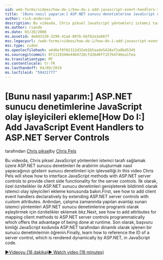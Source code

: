 ```yaml
---
uid: web-forms/videos/how-do-i/how-do-i-add-javascript-event-handlers-to-aspnet-server-controls
title: '[Bunu nasıl yaparım:] ASP.NET sunucu denetimlerine JavaScript olay işleyicileri ekleme | Microsoft Docs'
author: rick-anderson
description: Bu videoda, Chris piksel JavaScript yöntemleri istemci tarafı sağlamak üzere ASP.NET sunucu denetimleri ile arabirim oluşturmak nasıl yapacağınızı gösterir işlevselliği için sunucu Sözl...
ms.author: riande
ms.date: 03/20/2008
ms.assetid: 4e8d3220-3299-41ad-897b-bbf62e2e667f
msc.legacyurl: /web-forms/videos/how-do-i/how-do-i-add-javascript-event-handlers-to-aspnet-server-controls
msc.type: video
ms.openlocfilehash: a4d6ef0f82312d32eb1b5aade5428af2a8bd5345
ms.sourcegitcommit: 0f1119340e4464720cfd16d0ff15764746ea1fea
ms.translationtype: MT
ms.contentlocale: tr-TR
ms.lasthandoff: 04/09/2019
ms.locfileid: "59421777"
---
```

# <a name="how-do-i-add-javascript-event-handlers-to-aspnet-server-controls"></a><span data-ttu-id="90f2b-103">[Bunu nasıl yaparım:] ASP.NET sunucu denetimlerine JavaScript olay işleyicileri ekleme</span><span class="sxs-lookup"><span data-stu-id="90f2b-103">[How Do I:] Add JavaScript Event Handlers to ASP.NET Server Controls</span></span>

<span data-ttu-id="90f2b-104">tarafından [Chris piksel](https://twitter.com/chrispels)</span><span class="sxs-lookup"><span data-stu-id="90f2b-104">by [Chris Pels](https://twitter.com/chrispels)</span></span>

<span data-ttu-id="90f2b-105">Bu videoda, Chris piksel JavaScript yöntemleri istemci tarafı sağlamak üzere ASP.NET sunucu denetimleri ile arabirim oluşturmak nasıl yapacağınızı gösterir sunucu denetimleri için işlevselliği.</span><span class="sxs-lookup"><span data-stu-id="90f2b-105">In this video Chris Pels will show how to interface JavaScript methods with ASP.NET server controls to provide client side functionality for the server controls.</span></span> <span data-ttu-id="90f2b-106">İlk olarak, özel öznitelikler ile ASP.NET sunucu denetimleri genişleterek bildirimli olarak istemci olay işleyicileri ekleme konusunda bakın.</span><span class="sxs-lookup"><span data-stu-id="90f2b-106">First, see how to add client event handlers declaratively by extending ASP.NET server controls with custom attributes.</span></span> <span data-ttu-id="90f2b-107">Ardından, çalışma zamanında yapılan avantajı sunan istemci yöntemleri ASP.NET sunucu denetimlerine programlı olarak eşleştirmek için öznitelikler eklemek bkz.</span><span class="sxs-lookup"><span data-stu-id="90f2b-107">Next, see how to add attributes for mapping client methods to ASP.NET server controls programmatically which offers the advantage of being done at runtime.</span></span> <span data-ttu-id="90f2b-108">Son olarak, başvuru kimliği JavaScript kodunda ASP.NET tarafından dinamik olarak işlenen bir sunucu denetimlerinin öğrenin.</span><span class="sxs-lookup"><span data-stu-id="90f2b-108">Finally, learn how to reference the ID of a server control, which is rendered dynamically by ASP.NET, in JavaScript code.</span></span>

[<span data-ttu-id="90f2b-109">&#9654;Videoyu (18 dakika)</span><span class="sxs-lookup"><span data-stu-id="90f2b-109">&#9654; Watch video (18 minutes)</span></span>](https://channel9.msdn.com/Blogs/ASP-NET-Site-Videos/how-do-i-add-javascript-event-handlers-to-aspnet-server-controls)
